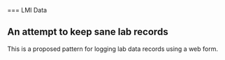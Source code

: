 === LMI Data

## An attempt to keep sane lab records

This is a proposed pattern for logging lab data records using a web form.
